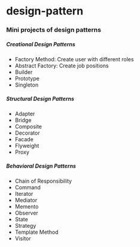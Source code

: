 # design-pattern
<h3>Mini projects of design patterns</h3>

<h5>Creational Design Patterns</h5>
<ul>
  <li>Factory Method:   Create user with different roles</li>
  <li>Abstract Factory: Create job positions</li>
  <li>Builder</li>
  <li>Prototype</li>
  <li>Singleton</li>
</ul>
<h5>Structural Design Patterns</h5>
<ul>
  <li>Adapter</li>
  <li>Bridge</li>
  <li>Composite</li>
  <li>Decorator</li>
  <li>Facade</li>
  <li>Flyweight</li>
  <li>Proxy</li>
</ul>
<h5>Behavioral Design Patterns</h5>
<ul>
  <li>Chain of Responsibility</li>
  <li>Command</li>
  <li>Iterator</li>
  <li>Mediator</li>
  <li>Memento</li>
  <li>Observer</li>
  <li>State</li>
  <li>Strategy</li>
  <li>Template Method</li>
  <li>Visitor</li>
</ul>
